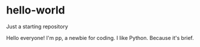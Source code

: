 # hello-world
Just a starting repository

Hello everyone!
I'm pp, a newbie for coding. I like Python. Because it's brief.
